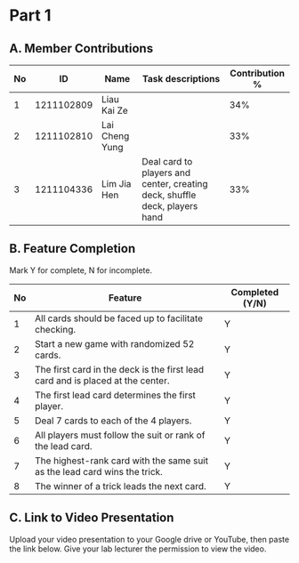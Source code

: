 # Part 1

## A. Member Contributions

No | ID         | Name  | Task descriptions | Contribution %
-- | ---------- | ---- | ----------------- | --------------
1  | 1211102809 | Liau Kai Ze |                   | 34%
2  | 1211102810 | Lai Cheng Yung |                   | 33%
3  | 1211104336 | Lim Jia Hen | Deal card to players and center, creating deck, shuffle deck, players hand | 33%

## B. Feature Completion

Mark Y for complete, N for incomplete.

No | Feature                                                                         | Completed (Y/N)
-- | ------------------------------------------------------------------------------- | ---------------
1  | All cards should be faced up to facilitate checking.                            | Y
2  | Start a new game with randomized 52 cards.                                      | Y
3  | The first card in the deck is the first lead card and is placed at the center.  | Y
4  | The first lead card determines the first player.                                | Y
5  | Deal 7 cards to each of the 4 players.                                          | Y 
6  | All players must follow the suit or rank of the lead card.                      | Y
7  | The highest-rank card with the same suit as the lead card wins the trick.       | Y
8  | The winner of a trick leads the next card.                                      | Y


## C. Link to Video Presentation

Upload your video presentation to your Google drive or YouTube, then paste the link below. Give your lab lecturer the permission to view the video.
